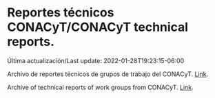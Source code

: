 # Reportes técnicos CONACyT/CONACyT technical reports.

Última actualización/Last update: 2022-01-28T19:23:15-06:00

Archivo de reportes técnicos de grupos de trabajo del CONACyT. [Link](https://salud.conacyt.mx/coronavirus/investigacion/productos/).

Archive of technical reports of work groups from CONACyT. [Link](https://salud.conacyt.mx/coronavirus/investigacion/productos/).
